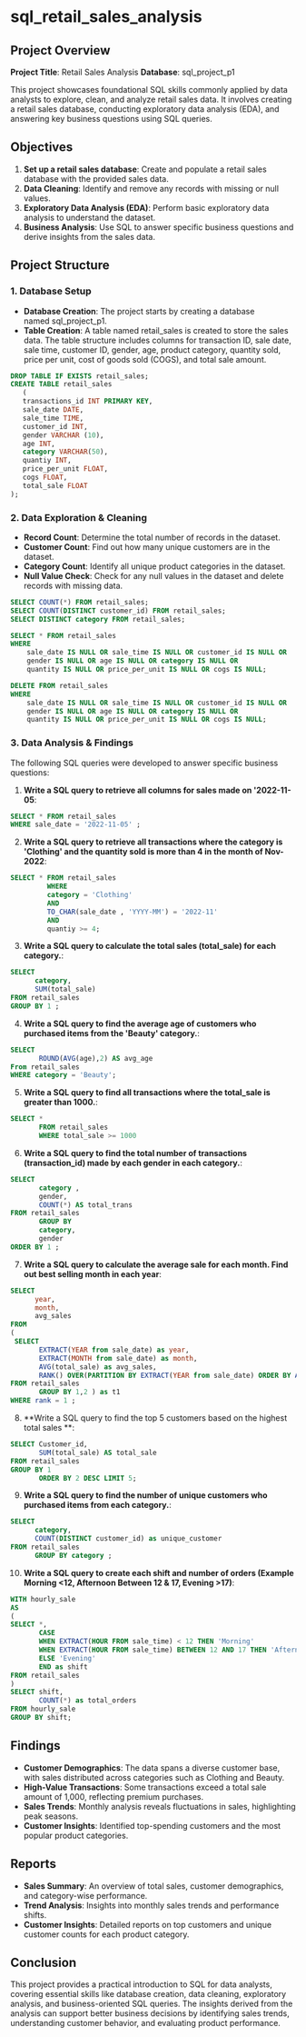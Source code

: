 # sql_retail_sales_analysis
## Project Overview

**Project Title**: Retail Sales Analysis
**Database**: sql_project_p1


This project showcases foundational SQL skills commonly applied by data analysts to explore, clean, and analyze retail sales data. It involves creating a retail sales database, conducting exploratory data analysis (EDA), and answering key business questions using SQL queries.

## Objectives

1. **Set up a retail sales database**: Create and populate a retail sales database with the provided sales data.
2. **Data Cleaning**: Identify and remove any records with missing or null values.
3. **Exploratory Data Analysis (EDA)**: Perform basic exploratory data analysis to understand the dataset.
4. **Business Analysis**: Use SQL to answer specific business questions and derive insights from the sales data.

## Project Structure

### 1. Database Setup

- **Database Creation**: The project starts by creating a database named sql_project_p1.
- **Table Creation**: A table named retail\_sales is created to store the sales data. The table structure includes columns for transaction ID, sale date, sale time, customer ID, gender, age, product category, quantity sold, price per unit, cost of goods sold (COGS), and total sale amount.

```sql
DROP TABLE IF EXISTS retail_sales;
CREATE TABLE retail_sales
   (
   transactions_id INT PRIMARY KEY,
   sale_date DATE,
   sale_time TIME,
   customer_id INT,
   gender VARCHAR (10),
   age INT,
   category VARCHAR(50),	
   quantiy INT,
   price_per_unit FLOAT,	
   cogs	FLOAT,
   total_sale FLOAT
);
```

### 2. Data Exploration & Cleaning

- **Record Count**: Determine the total number of records in the dataset.
- **Customer Count**: Find out how many unique customers are in the dataset.
- **Category Count**: Identify all unique product categories in the dataset.
- **Null Value Check**: Check for any null values in the dataset and delete records with missing data.

```sql
SELECT COUNT(*) FROM retail_sales;
SELECT COUNT(DISTINCT customer_id) FROM retail_sales;
SELECT DISTINCT category FROM retail_sales;

SELECT * FROM retail_sales
WHERE 
    sale_date IS NULL OR sale_time IS NULL OR customer_id IS NULL OR 
    gender IS NULL OR age IS NULL OR category IS NULL OR 
    quantity IS NULL OR price_per_unit IS NULL OR cogs IS NULL;

DELETE FROM retail_sales
WHERE 
    sale_date IS NULL OR sale_time IS NULL OR customer_id IS NULL OR 
    gender IS NULL OR age IS NULL OR category IS NULL OR 
    quantity IS NULL OR price_per_unit IS NULL OR cogs IS NULL;
```

### 3. Data Analysis & Findings

The following SQL queries were developed to answer specific business questions:

1. **Write a SQL query to retrieve all columns for sales made on '2022-11-05**:
```sql
SELECT * FROM retail_sales
WHERE sale_date = '2022-11-05' ;
```

2. **Write a SQL query to retrieve all transactions where the category is 'Clothing' and the quantity sold is more than 4 in the month of Nov-2022**:
```sql
SELECT * FROM retail_sales
         WHERE 
         category = 'Clothing'
		 AND 
		 TO_CHAR(sale_date , 'YYYY-MM') = '2022-11'
		 AND 
		 quantiy >= 4;
```

3. **Write a SQL query to calculate the total sales (total_sale) for each category.**:
```sql
SELECT 
      category, 
	  SUM(total_sale) 
FROM retail_sales
GROUP BY 1 ;
```

4. **Write a SQL query to find the average age of customers who purchased items from the 'Beauty' category.**:
```sql
SELECT 
       ROUND(AVG(age),2) AS avg_age
From retail_sales
WHERE category = 'Beauty';
```

5. **Write a SQL query to find all transactions where the total_sale is greater than 1000.**:
```sql
SELECT *
	   FROM retail_sales 
	   WHERE total_sale >= 1000
```

6. **Write a SQL query to find the total number of transactions (transaction_id) made by each gender in each category.**:
```sql
SELECT 
       category ,
	   gender,
	   COUNT(*) AS total_trans
FROM retail_sales
       GROUP BY 
	   category,
	   gender 
ORDER BY 1 ;
```

7. **Write a SQL query to calculate the average sale for each month. Find out best selling month in each year**:
```sql
SELECT 
      year,
	  month,
	  avg_sales
FROM 
(
 SELECT
       EXTRACT(YEAR from sale_date) as year,
	   EXTRACT(MONTH from sale_date) as month,
	   AVG(total_sale) as avg_sales,
	   RANK() OVER(PARTITION BY EXTRACT(YEAR from sale_date) ORDER BY AVG(total_sale) DESC ) As rank
FROM retail_sales 
       GROUP BY 1,2 ) as t1
WHERE rank = 1 ;
```

8. **Write a SQL query to find the top 5 customers based on the highest total sales **:
```sql
SELECT Customer_id,
       SUM(total_sale) AS total_sale
FROM retail_sales 
GROUP BY 1
       ORDER BY 2 DESC LIMIT 5;
```

9. **Write a SQL query to find the number of unique customers who purchased items from each category.**:
```sql
SELECT 
      category,
      COUNT(DISTINCT customer_id) as unique_customer
FROM retail_sales
      GROUP BY category ;
```

10. **Write a SQL query to create each shift and number of orders (Example Morning <12, Afternoon Between 12 & 17, Evening >17)**:
```sql
WITH hourly_sale
AS
(
SELECT *,
       CASE 
	   WHEN EXTRACT(HOUR FROM sale_time) < 12 THEN 'Morning'
	   WHEN EXTRACT(HOUR FROM sale_time) BETWEEN 12 AND 17 THEN 'Afternoon'
	   ELSE 'Evening' 
	   END as shift
FROM retail_sales 
)
SELECT shift,
       COUNT(*) as total_orders
FROM hourly_sale 
GROUP BY shift;
```

## Findings

- **Customer Demographics**:  The data spans a diverse customer base, with sales distributed across categories such as Clothing and Beauty.
- **High-Value Transactions**: Some transactions exceed a total sale amount of 1,000, reflecting premium purchases.
- **Sales Trends**: Monthly analysis reveals fluctuations in sales, highlighting peak seasons.
- **Customer Insights**: Identified top-spending customers and the most popular product categories.

## Reports

- **Sales Summary**: An overview of total sales, customer demographics, and category-wise performance.
- **Trend Analysis**: Insights into monthly sales trends and performance shifts.
- **Customer Insights**: Detailed reports on top customers and unique customer counts for each product category.

## Conclusion

This project provides a practical introduction to SQL for data analysts, covering essential skills like database creation, data cleaning, exploratory analysis, and business-oriented SQL queries. The insights derived from the analysis can support better business decisions by identifying sales trends, understanding customer behavior, and evaluating product performance.

